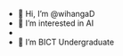 - 👋 Hi, I’m @wihangaD
- 👀 I’m interested in AI
-  
- 🌱 I’m BICT Undergraduate

<!---
wihangaD/wihangaD is a ✨ special ✨ repository because its `README.md` (this file) appears on your GitHub profile.
You can click the Preview link to take a look at your changes.
--->
